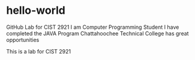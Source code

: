 # hello-world
GitHub Lab for CIST 2921
I am Computer Programming Student
I have completed the JAVA Program
Chattahoochee Technical College has great opportunities 

This is a lab for CIST 2921
